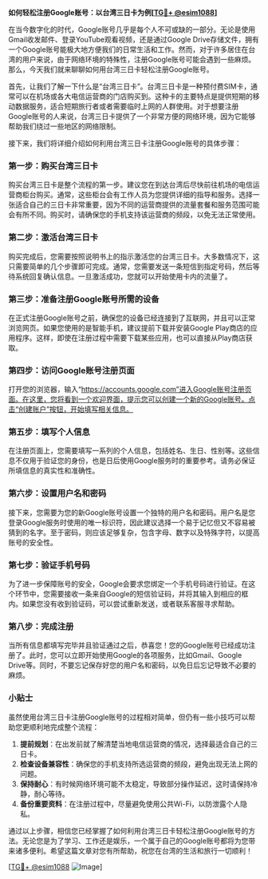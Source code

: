 **如何轻松注册Google账号：以台湾三日卡为例[[TG💪+ @esim1088](https://t.me/s/esim1088)]**

在当今数字化的时代，Google账号几乎是每个人不可或缺的一部分。无论是使用Gmail收发邮件、登录YouTube观看视频，还是通过Google Drive存储文件，拥有一个Google账号能极大地方便我们的日常生活和工作。然而，对于许多居住在台湾的用户来说，由于网络环境的特殊性，注册Google账号可能会遇到一些麻烦。那么，今天我们就来聊聊如何用台湾三日卡轻松注册Google账号。

首先，让我们了解一下什么是“台湾三日卡”。台湾三日卡是一种预付费SIM卡，通常可以在机场或各大电信运营商的门店购买到。这种卡的主要特点是提供短期的移动数据服务，适合短期旅行者或者需要临时上网的人群使用。对于想要注册Google账号的人来说，台湾三日卡提供了一个非常方便的网络环境，因为它能够帮助我们绕过一些地区的网络限制。

接下来，我们将详细介绍如何利用台湾三日卡注册Google账号的具体步骤：

### 第一步：购买台湾三日卡

购买台湾三日卡是整个流程的第一步。建议您在到达台湾后尽快前往机场的电信运营商柜台购买。通常，这些柜台会有工作人员为您提供详细的指导和服务。选择一张适合自己的三日卡非常重要，因为不同的运营商提供的流量套餐和服务范围可能会有所不同。购买时，请确保您的手机支持该运营商的频段，以免无法正常使用。

### 第二步：激活台湾三日卡

购买完成后，您需要按照说明书上的指示激活您的台湾三日卡。大多数情况下，这只需要简单的几个步骤即可完成。通常，您需要发送一条短信到指定号码，然后等待系统回复确认信息。一旦激活成功，您就可以开始使用卡内的流量了。

### 第三步：准备注册Google账号所需的设备

在正式注册Google账号之前，确保您的设备已经连接到了互联网，并且可以正常浏览网页。如果您使用的是智能手机，建议提前下载并安装Google Play商店的应用程序。这样，即使在注册过程中需要下载某些应用，也可以直接从Play商店获取。

### 第四步：访问Google账号注册页面

打开您的浏览器，输入“https://accounts.google.com”进入Google账号注册页面。在这里，您将看到一个欢迎界面，提示您可以创建一个新的Google账号。点击“创建账户”按钮，开始填写相关信息。

### 第五步：填写个人信息

在注册页面上，您需要填写一系列的个人信息，包括姓名、生日、性别等。这些信息不仅用于验证您的身份，也是日后使用Google服务时的重要参考。请务必保证所填信息的真实性和准确性。

### 第六步：设置用户名和密码

接下来，您需要为您的新Google账号设置一个独特的用户名和密码。用户名是您登录Google服务时使用的唯一标识符，因此建议选择一个易于记忆但又不容易被猜到的名字。至于密码，则应该足够复杂，包含字母、数字以及特殊字符，以提高账号的安全性。

### 第七步：验证手机号码

为了进一步保障账号的安全，Google会要求您绑定一个手机号码进行验证。在这个环节中，您需要接收一条来自Google的短信验证码，并将其输入到相应的框内。如果您没有收到验证码，可以尝试重新发送，或者联系客服寻求帮助。

### 第八步：完成注册

当所有信息都填写完毕并且验证通过之后，恭喜您！您的Google账号已经成功注册了。此时，您可以立即开始使用Google的各项服务，比如Gmail、Google Drive等。同时，不要忘记保存好您的用户名和密码，以免日后忘记导致不必要的麻烦。

### 小贴士

虽然使用台湾三日卡注册Google账号的过程相对简单，但仍有一些小技巧可以帮助您更顺利地完成整个流程：

1. **提前规划**：在出发前就了解清楚当地电信运营商的情况，选择最适合自己的三日卡。
2. **检查设备兼容性**：确保您的手机支持所选运营商的频段，避免出现无法上网的问题。
3. **保持耐心**：有时候网络环境可能不太稳定，导致部分操作延迟，这时请保持冷静，耐心等待。
4. **备份重要资料**：在注册过程中，尽量避免使用公共Wi-Fi，以防泄露个人隐私。

通过以上步骤，相信您已经掌握了如何利用台湾三日卡轻松注册Google账号的方法。无论您是为了学习、工作还是娱乐，一个属于自己的Google账号都将为您带来诸多便利。希望这篇文章对您有所帮助，祝您在台湾的生活和旅行一切顺利！

[[TG💪+ @esim1088](https://t.me/s/esim1088) ![Image](https://i.postimg.cc/4NQfJmqS/Snipaste-2025-05-13-00-14-12.png)]